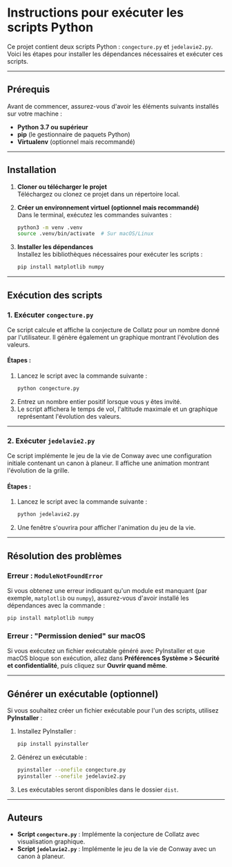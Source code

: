 
# Instructions pour exécuter les scripts Python

Ce projet contient deux scripts Python : `congecture.py` et `jedelavie2.py`. Voici les étapes pour installer les dépendances nécessaires et exécuter ces scripts.

---

## Prérequis

Avant de commencer, assurez-vous d'avoir les éléments suivants installés sur votre machine :
- **Python 3.7 ou supérieur**
- **pip** (le gestionnaire de paquets Python)
- **Virtualenv** (optionnel mais recommandé)

---

## Installation

1. **Cloner ou télécharger le projet**  
   Téléchargez ou clonez ce projet dans un répertoire local.

2. **Créer un environnement virtuel (optionnel mais recommandé)**  
   Dans le terminal, exécutez les commandes suivantes :
   ```bash
   python3 -m venv .venv
   source .venv/bin/activate  # Sur macOS/Linux
   ```

3. **Installer les dépendances**  
   Installez les bibliothèques nécessaires pour exécuter les scripts :
   ```bash
   pip install matplotlib numpy
   ```

---

## Exécution des scripts

### 1. **Exécuter `congecture.py`**

Ce script calcule et affiche la conjecture de Collatz pour un nombre donné par l'utilisateur. Il génère également un graphique montrant l'évolution des valeurs.

#### Étapes :
1. Lancez le script avec la commande suivante :
   ```bash
   python congecture.py
   ```
2. Entrez un nombre entier positif lorsque vous y êtes invité.
3. Le script affichera le temps de vol, l'altitude maximale et un graphique représentant l'évolution des valeurs.

---

### 2. **Exécuter `jedelavie2.py`**

Ce script implémente le jeu de la vie de Conway avec une configuration initiale contenant un canon à planeur. Il affiche une animation montrant l'évolution de la grille.

#### Étapes :
1. Lancez le script avec la commande suivante :
   ```bash
   python jedelavie2.py
   ```
2. Une fenêtre s'ouvrira pour afficher l'animation du jeu de la vie.

---

## Résolution des problèmes

### Erreur : `ModuleNotFoundError`
Si vous obtenez une erreur indiquant qu'un module est manquant (par exemple, `matplotlib` ou `numpy`), assurez-vous d'avoir installé les dépendances avec la commande :
```bash
pip install matplotlib numpy
```

### Erreur : "Permission denied" sur macOS
Si vous exécutez un fichier exécutable généré avec PyInstaller et que macOS bloque son exécution, allez dans **Préférences Système > Sécurité et confidentialité**, puis cliquez sur **Ouvrir quand même**.

---

## Générer un exécutable (optionnel)

Si vous souhaitez créer un fichier exécutable pour l'un des scripts, utilisez **PyInstaller** :
1. Installez PyInstaller :
   ```bash
   pip install pyinstaller
   ```
2. Générez un exécutable :
   ```bash
   pyinstaller --onefile congecture.py
   pyinstaller --onefile jedelavie2.py
   ```
3. Les exécutables seront disponibles dans le dossier `dist`.

---

## Auteurs

- **Script `congecture.py`** : Implémente la conjecture de Collatz avec visualisation graphique.
- **Script `jedelavie2.py`** : Implémente le jeu de la vie de Conway avec un canon à planeur.
